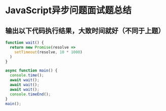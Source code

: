 # JavaScript异步问题面试题总结

## 输出以下代码执行结果，大致时间就好（不同于上题）

``` js
function wait() {
  return new Promise(resolve =>
    setTimeout(resolve, 10 * 1000)
  )
}

async function main() {
  console.time();
  await wait();
  await wait();
  await wait();
  console.timeEnd();
}
main();
```

